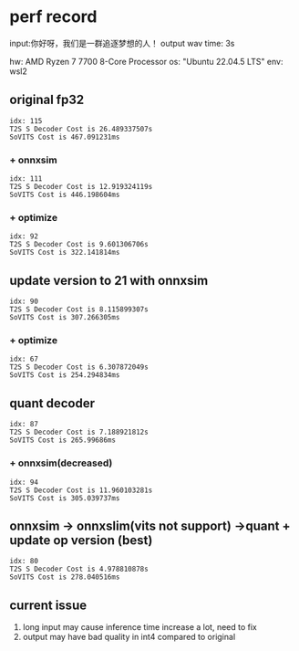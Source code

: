 
# perf record

input:你好呀，我们是一群追逐梦想的人！
output wav time: 3s

hw: AMD Ryzen 7 7700 8-Core Processor
os: "Ubuntu 22.04.5 LTS"
env: wsl2

## original fp32

```
idx: 115
T2S S Decoder Cost is 26.489337507s
SoVITS Cost is 467.091231ms
```

### + onnxsim

```
idx: 111
T2S S Decoder Cost is 12.919324119s
SoVITS Cost is 446.198604ms
```

### + optimize

```
idx: 92
T2S S Decoder Cost is 9.601306706s
SoVITS Cost is 322.141814ms
```

## update version to 21 with onnxsim

```
idx: 90
T2S S Decoder Cost is 8.115899307s
SoVITS Cost is 307.266305ms
```

### + optimize

```
idx: 67
T2S S Decoder Cost is 6.307872049s
SoVITS Cost is 254.294834ms
```

## quant decoder

```
idx: 87
T2S S Decoder Cost is 7.188921812s
SoVITS Cost is 265.99686ms
```

### + onnxsim(decreased)

```
idx: 94
T2S S Decoder Cost is 11.960103281s
SoVITS Cost is 305.039737ms
```

## onnxsim -> onnxslim(vits not support)  ->quant + update op version (best)

```
idx: 80
T2S S Decoder Cost is 4.978810878s
SoVITS Cost is 278.040516ms
```

## current issue

1. long input may cause inference time increase a lot, need to fix
2. output may have bad quality in int4 compared to original
